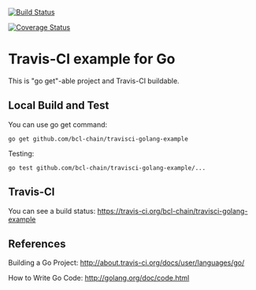 [![Build Status](https://travis-ci.org/bcl-chain/travisci-golang-example.svg?branch=master)](https://travis-ci.org/bcl-chain/travisci-golang-example)

[![Coverage Status](https://coveralls.io/repos/github/bcl-chain/travisci-golang-example/badge.svg)](https://coveralls.io/github/bcl-chain/travisci-golang-example)

# Travis-CI example for Go

This is "go get"-able project and Travis-CI buildable.


## Local Build and Test

You can use go get command:

    go get github.com/bcl-chain/travisci-golang-example

Testing:

    go test github.com/bcl-chain/travisci-golang-example/...


## Travis-CI

You can see a build status: https://travis-ci.org/bcl-chain/travisci-golang-example



## References

Building a Go Project: http://about.travis-ci.org/docs/user/languages/go/

How to Write Go Code: http://golang.org/doc/code.html

